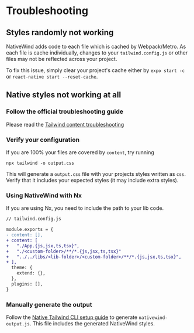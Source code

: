 # Troubleshooting

## Styles randomly not working

NativeWind adds code to each file which is cached by Webpack/Metro. As each file is cache individually, changes to your `tailwind.config.js` or other files may not be reflected across your project.

To fix this issue, simply clear your project's cache either by `expo start -c` or `react-native start --reset-cache`.

## Native styles not working at all

### Follow the official troubleshooting guide

Please read the [Tailwind content troubleshooting](https://tailwindcss.com/docs/content-configuration#classes-aren-t-generated)

### Verify your configuration

If you are 100% your files are covered by `content`, try running

`npx tailwind -o output.css`

This will generate a `output.css` file with your projects styles written as `css`. Verify that it includes your expected styles (it may include extra styles).

### Using NativeWind with Nx
If you are using Nx, you need to include the path to your lib code.
```diff
// tailwind.config.js

module.exports = {
- content: [],
+ content: [
+   "./App.{js,jsx,ts,tsx}",
+   "./<custom-folder>/**/*.{js,jsx,ts,tsx}"
+   "../../libs/<lib-folder>/<custom-folder>/**/*.{js,jsx,ts,tsx}",
+ ],
  theme: {
    extend: {},
  },
  plugins: [],
}
```

### Manually generate the output

Follow the [Native Tailwind CLI setup guide](https://www.nativewind.dev/guides/cli-native#native) to generate `nativewind-output.js`. This file includes the generated NativeWind styles.

